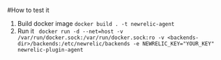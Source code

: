 #How to test it

1. Build docker image
`docker build . -t newrelic-agent`
2. Run it 
` docker run -d --net=host -v /var/run/docker.sock:/var/run/docker.sock:ro -v <backends-dir>/backends:/etc/newrelic/backends -e NEWRELIC_KEY="YOUR_KEY"  newrelic-plugin-agent`
